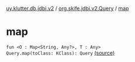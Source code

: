 [uy.klutter.db.jdbi.v2](../index.md) / [org.skife.jdbi.v2.Query](index.md) / [map](.)


# map
<code>fun <O : Map<String, Any?>, T : Any> Query<O>.map(toClass: KClass<T>): Query<T></code> [(source)](https://github.com/kohesive/klutter/blob/master/db-jdbi-v2-jdk6/src/main/kotlin/uy/klutter/db/jdbi/v2/Extensions.kt#L47)<br/>

